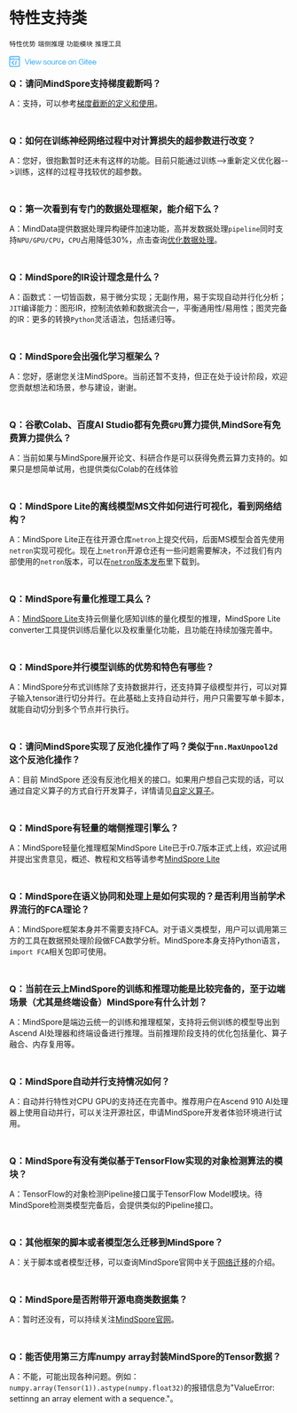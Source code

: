# 特性支持类

`特性优势` `端侧推理` `功能模块` `推理工具`

<a href="https://gitee.com/mindspore/docs/blob/master/docs/faq/source_zh_cn/supported_features.md" target="_blank"><img src="./_static/logo_source.png"></a>

<font size=3>**Q：请问MindSpore支持梯度截断吗？**</font>

A：支持，可以参考[梯度截断的定义和使用](https://gitee.com/mindspore/mindspore/blob/r1.1/model_zoo/official/nlp/transformer/src/transformer_for_train.py#L35)。

<br/>

<font size=3>**Q：如何在训练神经网络过程中对计算损失的超参数进行改变？**</font>

A：您好，很抱歉暂时还未有这样的功能。目前只能通过训练-->重新定义优化器-->训练，这样的过程寻找较优的超参数。

<br/>

<font size=3>**Q：第一次看到有专门的数据处理框架，能介绍下么？**</font>

A：MindData提供数据处理异构硬件加速功能，高并发数据处理`pipeline`同时支持`NPU/GPU/CPU`，`CPU`占用降低30%，点击查询[优化数据处理](https://www.mindspore.cn/tutorial/training/zh-CN/master/advanced_use/optimize_data_processing.html)。

<br/>

<font size=3>**Q：MindSpore的IR设计理念是什么？**</font>

A：函数式：一切皆函数，易于微分实现；无副作用，易于实现自动并行化分析；`JIT`编译能力：图形IR，控制流依赖和数据流合一，平衡通用性/易用性；图灵完备的IR：更多的转换`Python`灵活语法，包括递归等。

<br/>

<font size=3>**Q：MindSpore会出强化学习框架么？**</font>

A：您好，感谢您关注MindSpore。当前还暂不支持，但正在处于设计阶段，欢迎您贡献想法和场景，参与建设，谢谢。

<br/>

<font size=3>**Q：谷歌Colab、百度AI Studio都有免费`GPU`算力提供,MindSore有免费算力提供么？**</font>

A：当前如果与MindSpore展开论文、科研合作是可以获得免费云算力支持的。如果只是想简单试用，也提供类似Colab的在线体验

<br/>

<font size=3>**Q：MindSpore Lite的离线模型MS文件如何进行可视化，看到网络结构？**</font>

A：MindSpore Lite正在往开源仓库`netron`上提交代码，后面MS模型会首先使用`netron`实现可视化。现在上`netron`开源仓还有一些问题需要解决，不过我们有内部使用的`netron`版本，可以在[`netron`版本发布](https://github.com/lutzroeder/netron/releases)里下载到。

<br/>

<font size=3>**Q：MindSpore有量化推理工具么？**</font>

A：[MindSpore Lite](https://www.mindspore.cn/lite)支持云侧量化感知训练的量化模型的推理，MindSpore Lite converter工具提供训练后量化以及权重量化功能，且功能在持续加强完善中。

<br/>

<font size=3>**Q：MindSpore并行模型训练的优势和特色有哪些？**</font>

A：MindSpore分布式训练除了支持数据并行，还支持算子级模型并行，可以对算子输入tensor进行切分并行。在此基础上支持自动并行，用户只需要写单卡脚本，就能自动切分到多个节点并行执行。

<br/>

<font size=3>**Q：请问MindSpore实现了反池化操作了吗？类似于`nn.MaxUnpool2d` 这个反池化操作？**</font>

A：目前 MindSpore 还没有反池化相关的接口。如果用户想自己实现的话，可以通过自定义算子的方式自行开发算子，详情请见[自定义算子](https://www.mindspore.cn/tutorial/training/zh-CN/master/advanced_use/custom_operator.html)。

<br/>

<font size=3>**Q：MindSpore有轻量的端侧推理引擎么？**</font>

A：MindSpore轻量化推理框架MindSpore Lite已于r0.7版本正式上线，欢迎试用并提出宝贵意见，概述、教程和文档等请参考[MindSpore Lite](https://www.mindspore.cn/lite)

<br/>

<font size=3>**Q：MindSpore在语义协同和处理上是如何实现的？是否利用当前学术界流行的FCA理论？**</font>

A：MindSpore框架本身并不需要支持FCA。对于语义类模型，用户可以调用第三方的工具在数据预处理阶段做FCA数学分析。MindSpore本身支持Python语言，`import FCA`相关包即可使用。

<br/>

<font size=3>**Q：当前在云上MindSpore的训练和推理功能是比较完备的，至于边端场景（尤其是终端设备）MindSpore有什么计划？**</font>

A：MindSpore是端边云统一的训练和推理框架，支持将云侧训练的模型导出到Ascend AI处理器和终端设备进行推理。当前推理阶段支持的优化包括量化、算子融合、内存复用等。

<br/>

<font size=3>**Q：MindSpore自动并行支持情况如何？**</font>

A：自动并行特性对CPU GPU的支持还在完善中。推荐用户在Ascend 910 AI处理器上使用自动并行，可以关注开源社区，申请MindSpore开发者体验环境进行试用。

<br/>

<font size=3>**Q：MindSpore有没有类似基于TensorFlow实现的对象检测算法的模块？**</font>

A：TensorFlow的对象检测Pipeline接口属于TensorFlow Model模块。待MindSpore检测类模型完备后，会提供类似的Pipeline接口。

<br/>

<font size=3>**Q：其他框架的脚本或者模型怎么迁移到MindSpore？**</font>

A：关于脚本或者模型迁移，可以查询MindSpore官网中关于[网络迁移](https://www.mindspore.cn/tutorial/training/zh-CN/master/advanced_use/migrate_3rd_scripts.html)的介绍。

<br/>

<font size=3>**Q：MindSpore是否附带开源电商类数据集？**</font>

A：暂时还没有，可以持续关注[MindSpore官网](https://www.mindspore.cn)。

<br/>

<font size=3>**Q：能否使用第三方库numpy array封装MindSpore的Tensor数据？**</font>

A：不能，可能出现各种问题。例如：`numpy.array(Tensor(1)).astype(numpy.float32)`的报错信息为"ValueError: settinng an array element with a sequence."。
